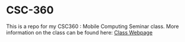 CSC-360
=======

This is a repo for my CSC360 : Mobile Computing Seminar class. More information on the class can be found here: [Class Webpage](cs.smith.edu/~emendelo/classes/fall13/csc260/)
